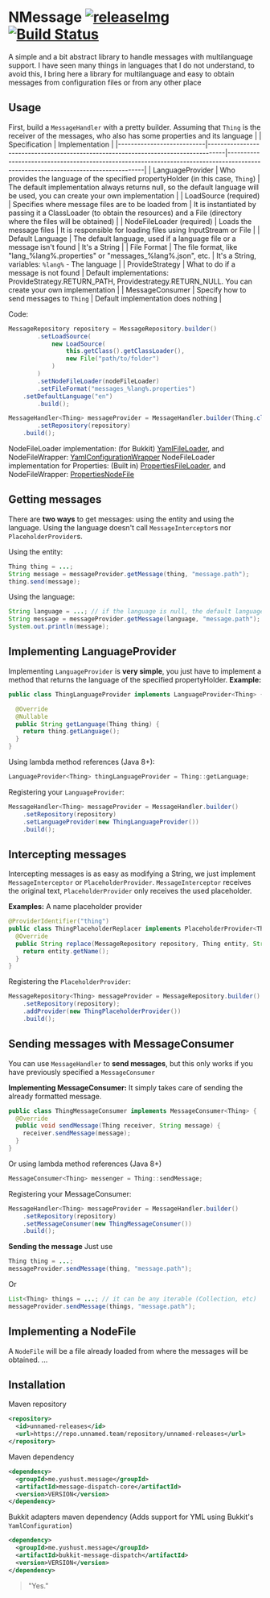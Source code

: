 [releaseImg]: https://img.shields.io/github/v/release/yusshu/nmessage.svg?label=github%20release
[release]: https://github.com/yusshu/nmessage/releases/latest

# NMessage [![releaseImg]][release] [![Build Status](https://travis-ci.com/yusshu/nmessage.svg?branch=master)](https://travis-ci.com/yusshu/nmessage) 

A simple and a bit abstract library to handle messages with multilanguage support.
I have seen many things in languages ​​that I do not understand, to avoid this, I bring here a library for multilanguage and easy to obtain messages from configuration files or from any other place

## Usage

First, build a `MessageHandler` with a pretty builder.
Assuming that `Thing` is the receiver of the messages, who also has some properties and its language
|                           | Specification                                                                      | Implementation                                                                                                                   |
|---------------------------|-----------------------------------------------------------------------------------|----------------------------------------------------------------------------------------------------------------------------------|
| LanguageProvider          | Who provides the language of the specified propertyHolder (in this case, `Thing`) | The default implementation always returns null, so the default language will be used, you can create your own implementation     |
| LoadSource (required)     | Specifies where message files are to be loaded from                               | It is instantiated by passing it a ClassLoader (to obtain the resources) and a File (directory where the files will be obtained) |
| NodeFileLoader (required) | Loads the message files                                                           | It is responsible for loading files using InputStream or File                                                                    |
| Default Language          | The default language, used if a language file or a message isn't found            | It's a String                                                                                                                    |
| File Format               | The file format, like "lang_%lang%.properties" or "messages_%lang%.json", etc.    | It's a String, variables: `%lang%` - The language                                                                                |
| ProvideStrategy           | What to do if a message is not found                                              | Default implementations: ProvideStrategy.RETURN_PATH, Providestrategy.RETURN_NULL. You can create your own implementation        |
| MessageConsumer           | Specify how to send messages to `Thing`                                           | Default implementation does nothing                                                                                              |

Code:
```java
MessageRepository repository = MessageRepository.builder()
        .setLoadSource(
            new LoadSource(
                this.getClass().getClassLoader(),
                new File("path/to/folder")
            )
        )
        .setNodeFileLoader(nodeFileLoader)
        .setFileFormat("messages_%lang%.properties")
	.setDefaultLanguage("en")
        .build();

MessageHandler<Thing> messageProvider = MessageHandler.builder(Thing.class)
        .setRepository(repository)
	.build();
```
NodeFileLoader implementation: (for Bukkit) [YamlFileLoader](https://github.com/yusshu/lang-lib/blob/master/bukkit/src/main/java/me/yushust/message/format/bukkit/yaml/YamlFileLoader.java), and NodeFileWrapper: [YamlConfigurationWrapper](https://github.com/yusshu/lang-lib/blob/master/bukkit/src/main/java/me/yushust/message/format/bukkit/yaml/YamlConfigurationWrapper.java)
NodeFileLoader implementation for Properties: (Built in) [PropertiesFileLoader](https://github.com/yusshu/lang-lib/blob/master/core/src/main/java/me/yushust/message/core/holder/defaults/PropertiesFileLoader.java), and NodeFileWrapper: [PropertiesNodeFile](https://github.com/yusshu/lang-lib/blob/master/core/src/main/java/me/yushust/message/core/holder/defaults/PropertiesNodeFile.java)
## Getting messages

There are **two ways** to get messages: using the entity and using the language.
Using the language doesn't call `MessageInterceptor`s nor `PlaceholderProvider`s.

Using the entity:
```java
Thing thing = ...;
String message = messageProvider.getMessage(thing, "message.path");
thing.send(message);
```

Using the language:
```java
String language = ...; // if the language is null, the default language will be used
String message = messageProvider.getMessage(language, "message.path");
System.out.println(message);
```
## Implementing LanguageProvider
Implementing `LanguageProvider` is **very simple**, you just have to implement a method that returns the language of the specified propertyHolder. **Example:**
```java
public class ThingLanguageProvider implements LanguageProvider<Thing> {

  @Override
  @Nullable
  public String getLanguage(Thing thing) {
    return thing.getLanguage();
  }
}
```
Using lambda method references (Java 8+):
```java
LanguageProvider<Thing> thingLanguageProvider = Thing::getLanguage;
```
Registering your `LanguageProvider`:
```java
MessageHandler<Thing> messageProvider = MessageHandler.builder()
	.setRepository(repository)
	.setLanguageProvider(new ThingLanguageProvider())
	.build();
```
## Intercepting messages

Intercepting messages is as easy as modifying a String, we just implement `MessageInterceptor` or `PlaceholderProvider`.
`MessageInterceptor` receives the original text, `PlaceholderProvider` only receives the used placeholder.

**Examples:**
A name placeholder provider
```java
@ProviderIdentifier("thing")
public class ThingPlaceholderReplacer implements PlaceholderProvider<Thing> {
  @Override
  public String replace(MessageRepository repository, Thing entity, String placeholder) {
    return entity.getName();
  }
}
```
Registering the `PlaceholderProvider`:
```java
MessageRepository<Thing> messageProvider = MessageRepository.builder()
    .setRepository(repository);
    .addProvider(new ThingPlaceholderProvider())
    .build();
```

## Sending messages with MessageConsumer

You can use `MessageHandler` to **send messages**, but this only works if you have previously specified a `MessageConsumer`

**Implementing MessageConsumer:**
It simply takes care of sending the already formatted message.
```java
public class ThingMessageConsumer implements MessageConsumer<Thing> {
  @Override
  public void sendMessage(Thing receiver, String message) {
    receiver.sendMessage(message);
  }	
}
```
Or using lambda method references (Java 8+)
```java
MessageConsumer<Thing> messenger = Thing::sendMessage;
```
Registering your MessageConsumer:
```java
MessageHandler<Thing> messageProvider = MessageHandler.builder()
    .setRepository(repository)
    .setMessageConsumer(new ThingMessageConsumer())
    .build();
```

**Sending the message**
Just use
```java
Thing thing = ...;
messageProvider.sendMessage(thing, "message.path");
```
Or
```java
List<Thing> things = ...; // it can be any iterable (Collection, etc)
messageProvider.sendMessage(things, "message.path");
```
## Implementing a NodeFile
A `NodeFile` will be a file already loaded from where the messages will be obtained.
...
## Installation
Maven repository
```xml
<repository>
  <id>unnamed-releases</id>
  <url>https://repo.unnamed.team/repository/unnamed-releases</url>
</repository>
```
Maven dependency
```xml
<dependency>
  <groupId>me.yushust.message</groupId>
  <artifactId>message-dispatch-core</artifactId>
  <version>VERSION</version>
</dependency>
```

Bukkit adapters maven dependency
(Adds support for YML using Bukkit's `YamlConfiguration`)
```xml
<dependency>
  <groupId>me.yushust.message</groupId>
  <artifactId>bukkit-message-dispatch</artifactId>
  <version>VERSION</version>
</dependency>
```
> "Yes."
